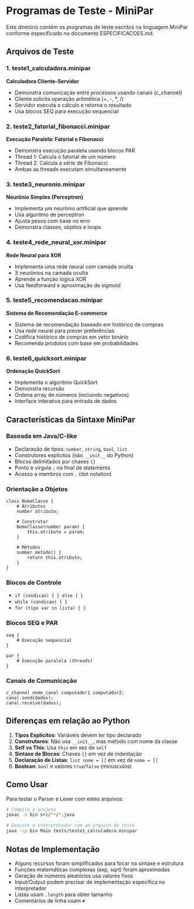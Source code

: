 # Programas de Teste - MiniPar

Este diretório contém os programas de teste escritos na linguagem MiniPar conforme especificado no documento ESPECIFICACOES.md.

## Arquivos de Teste

### 1. teste1_calculadora.minipar
**Calculadora Cliente-Servidor**
- Demonstra comunicação entre processos usando canais (c_channel)
- Cliente solicita operação aritmética (+, -, *, /)
- Servidor executa o cálculo e retorna o resultado
- Usa blocos SEQ para execução sequencial

### 2. teste2_fatorial_fibonacci.minipar
**Execução Paralela: Fatorial e Fibonacci**
- Demonstra execução paralela usando blocos PAR
- Thread 1: Calcula o fatorial de um número
- Thread 2: Calcula a série de Fibonacci
- Ambas as threads executam simultaneamente

### 3. teste3_neuronio.minipar
**Neurônio Simples (Perceptron)**
- Implementa um neurônio artificial que aprende
- Usa algoritmo de perceptron
- Ajusta pesos com base no erro
- Demonstra classes, objetos e loops

### 4. teste4_rede_neural_xor.minipar
**Rede Neural para XOR**
- Implementa uma rede neural com camada oculta
- 3 neurônios na camada oculta
- Aprende a função lógica XOR
- Usa feedforward e aproximação de sigmoid

### 5. teste5_recomendacao.minipar
**Sistema de Recomendação E-commerce**
- Sistema de recomendação baseado em histórico de compras
- Usa rede neural para prever preferências
- Codifica histórico de compras em vetor binário
- Recomenda produtos com base em probabilidades

### 6. teste6_quicksort.minipar
**Ordenação QuickSort**
- Implementa o algoritmo QuickSort
- Demonstra recursão
- Ordena array de números (incluindo negativos)
- Interface interativa para entrada de dados

## Características da Sintaxe MiniPar

### Baseada em Java/C-like
- Declaração de tipos: `number`, `string`, `bool`, `list`
- Construtores explícitos (não `__init__` do Python)
- Blocos delimitados por chaves `{}`
- Ponto e vírgula `;` no final de statements
- Acesso a membros com `.` (dot notation)

### Orientação a Objetos
```minipar
class NomeClasse {
    # Atributos
    number atributo;
    
    # Construtor
    NomeClasse(number param) {
        this.atributo = param;
    }
    
    # Métodos
    number metodo() {
        return this.atributo;
    }
}
```

### Blocos de Controle
- `if (condicao) { } else { }`
- `while (condicao) { }`
- `for (tipo var in lista) { }`

### Blocos SEQ e PAR
```minipar
seq {
    # Execução sequencial
}

par {
    # Execução paralela (threads)
}
```

### Canais de Comunicação
```minipar
c_channel nome_canal computador1 computador2;
canal.send(dados);
canal.receive(dados);
```

## Diferenças em relação ao Python

1. **Tipos Explícitos**: Variáveis devem ter tipo declarado
2. **Construtores**: Não usa `__init__`, mas método com nome da classe
3. **Self vs This**: Usa `this` em vez de `self`
4. **Sintaxe de Blocos**: Chaves `{}` em vez de indentação
5. **Declaração de Listas**: `list nome = []` em vez de `nome = []`
6. **Boolean**: `bool` e valores `true`/`false` (minúsculos)

## Como Usar

Para testar o Parser e Lexer com estes arquivos:

```bash
# Compile o projeto
javac -d bin src/**/*.java

# Execute o interpretador com um arquivo de teste
java -cp bin Main tests/teste1_calculadora.minipar
```

## Notas de Implementação

- Alguns recursos foram simplificados para focar na sintaxe e estrutura
- Funções matemáticas complexas (exp, sqrt) foram aproximadas
- Geração de números aleatórios usa valores fixos
- Input/Output podem precisar de implementação específica no interpretador
- Listas usam `.length` para obter tamanho
- Comentários de linha usam `#`
